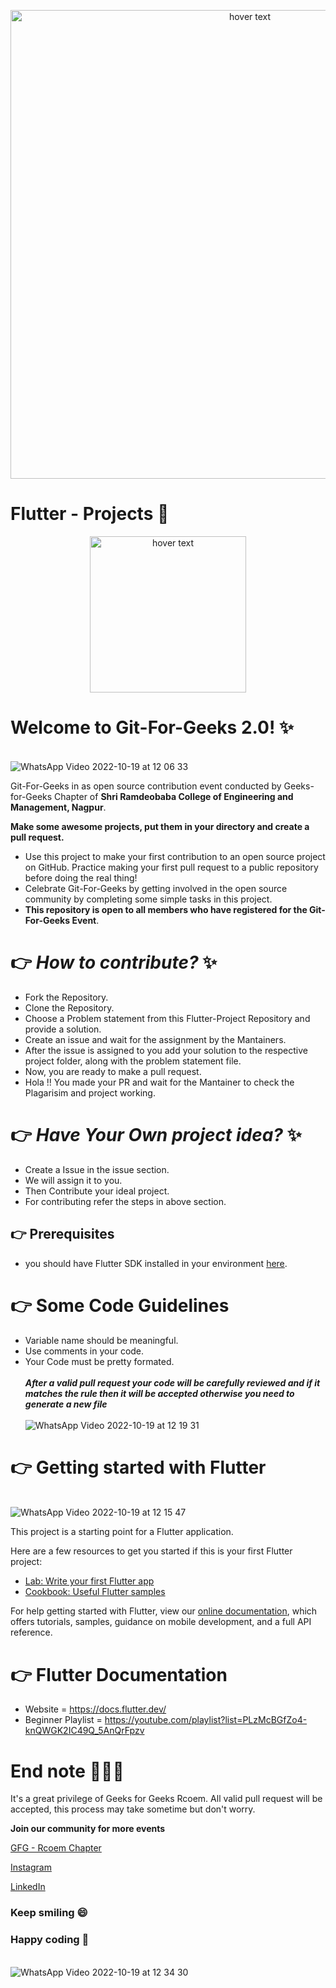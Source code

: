 
<p align="center">
  <img src="https://user-images.githubusercontent.com/113467810/273968163-e20c6aac-6dc1-4be8-9709-d805b14b750f.png" width="750" title="hover text">
</p>

# Flutter - Projects :iphone:
<p align="center">
  <img src="https://lh5.googleusercontent.com/zxD2dwSzczmTFkMESB4kgZjiamaEABU-qaJtkIS8urR6TMiBaysMXORFRsBWGwzc960=w2400" width="250" title="hover text">
</p>

# **Welcome to Git-For-Geeks 2.0!** :sparkles:


&emsp;&emsp;&emsp;&emsp;&emsp;&emsp;&emsp;&emsp;&emsp;&emsp;&emsp;&emsp;&emsp;&emsp;&emsp;&emsp;&emsp;&emsp;  ![WhatsApp Video 2022-10-19 at 12 06 33](https://user-images.githubusercontent.com/77586492/196615080-cf2bc190-76ae-4ca0-ad76-d3b9c45637cd.gif)

Git-For-Geeks in as open source contribution event conducted by Geeks-for-Geeks Chapter of **Shri Ramdeobaba College of Engineering and Management, Nagpur**.

**Make some awesome projects, put them in your directory and create a pull request.**

- Use this project to make your first contribution to an open source project on GitHub. Practice making your first pull request to a public repository before doing the real thing!
- Celebrate Git-For-Geeks by getting involved in the open source community by completing some simple tasks in this project.
- **This repository is open to all members who have registered for the Git-For-Geeks Event**.


#  :point_right: ***How to contribute?* ✨**

- Fork the Repository.
- Clone the Repository.
- Choose a Problem statement from this Flutter-Project Repository and provide a solution.
- Create an issue and wait for the assignment by the Mantainers.
- After the issue is assigned to you add your solution to the respective project folder, along with the problem statement file.
- Now, you are ready to make a pull request.
- Hola !! You made your PR and wait for the Mantainer to check the Plagarisim and project working.

#  :point_right: ***Have Your Own project idea?* ✨**

- Create a Issue in the issue section.
- We will assign it to you.
- Then Contribute your ideal project.
- For contributing refer the steps in above section.


##   :point_right: **Prerequisites**

- you should have Flutter SDK installed in your environment [here](https://flutter.dev/docs/get-started/install).


#   :point_right: Some Code Guidelines

- Variable name should be meaningful.<br>
- Use comments in your code.<br>
- Your Code must be pretty formated.<br>
<br>***After a valid pull request your code will be carefully reviewed and if it matches the rule then it will be accepted otherwise you need to generate a new file***<br>
&emsp;&emsp;&emsp;&emsp;&emsp;&emsp;&emsp;&emsp;&emsp;&emsp;&emsp;&emsp;&emsp;&emsp;&emsp;&emsp; ![WhatsApp Video 2022-10-19 at 12 19 31](https://user-images.githubusercontent.com/77586492/196617518-71a1a95b-d3ac-4a56-a068-5c7d6de7bc3c.gif)

#   :point_right: Getting started with Flutter


  &emsp;&emsp;&emsp;&emsp;&emsp;&emsp;&emsp;&emsp;&emsp;&emsp;&emsp;&emsp;&emsp;&emsp;&emsp;&emsp;&emsp;&emsp; ![WhatsApp Video 2022-10-19 at 12 15 47](https://user-images.githubusercontent.com/77586492/196616848-145ffe1c-3dcc-4e6c-a16b-5c50e866acf6.gif)

This project is a starting point for a Flutter application.

Here are a few resources to get you started if this is your first Flutter project:

- [Lab: Write your first Flutter app](https://flutter.dev/docs/get-started/codelab)
- [Cookbook: Useful Flutter samples](https://flutter.dev/docs/cookbook)

For help getting started with Flutter, view our [online documentation](https://flutter.dev/docs), which offers tutorials, samples, guidance on mobile development, and a full API reference.

#   :point_right: **Flutter Documentation**
- Website = https://docs.flutter.dev/ <br>
- Beginner Playlist = https://youtube.com/playlist?list=PLzMcBGfZo4-knQWGK2IC49Q_5AnQrFpzv<br>

# **End note** :star2::star2::star2:
It's a great privilege of Geeks for Geeks Rcoem. All valid pull request will be accepted, this process may take sometime but don't worry.

**Join our community for more events**

[GFG - Rcoem Chapter](https://linktr.ee/gfgrcoem)

[Instagram](https://www.instagram.com/gfg_rcoem_chapter/)

[LinkedIn](https://www.linkedin.com/company/geeksforgeeks-rcoem-chapter/)

### **Keep smiling 😄**

### **Happy coding 🥳**





 &emsp;&emsp;&emsp;&emsp;&emsp;&emsp;&emsp;&emsp;&emsp;&emsp;&emsp;&emsp;&emsp;&emsp;&emsp;&emsp;&emsp;&emsp;![WhatsApp Video 2022-10-19 at 12 34 30](https://user-images.githubusercontent.com/77586492/196620309-acc797de-9747-4c0e-877e-83a8689e6d1e.gif)
